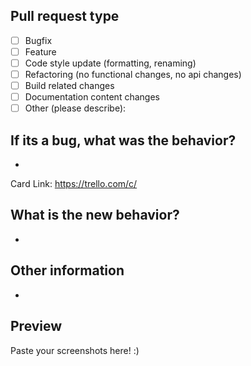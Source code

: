 ## Pull request type

- [ ] Bugfix
- [ ] Feature
- [ ] Code style update (formatting, renaming)
- [ ] Refactoring (no functional changes, no api changes)
- [ ] Build related changes
- [ ] Documentation content changes
- [ ] Other (please describe):

## If its a bug, what was the behavior?

-

Card Link: https://trello.com/c/

## What is the new behavior?

-

## Other information

-

## Preview

Paste your screenshots here! :)
